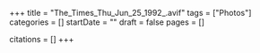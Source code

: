 +++
title = "The_Times_Thu_Jun_25_1992_.avif"
tags = ["Photos"]
categories = []
startDate = ""
draft = false
pages = []

citations = []
+++
